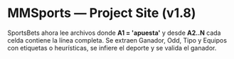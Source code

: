 # MMSports — Project Site (v1.8)

SportsBets ahora lee archivos donde **A1 = 'apuesta'** y desde **A2..N** cada celda contiene la línea completa. Se extraen Ganador, Odd, Tipo y Equipos con etiquetas o heurísticas, se infiere el deporte y se valida el ganador.
